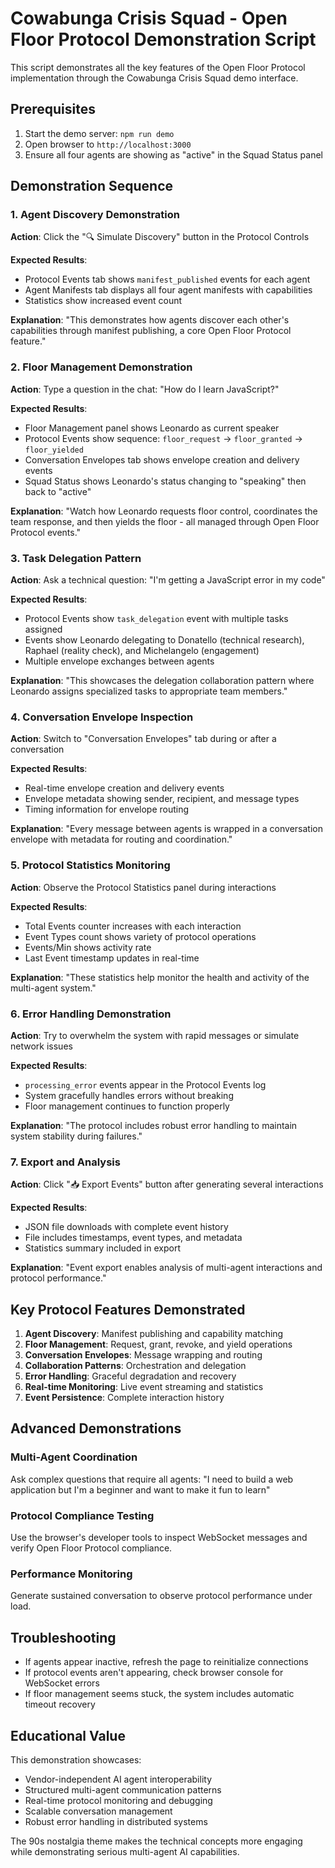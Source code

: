 # Cowabunga Crisis Squad - Open Floor Protocol Demonstration Script

This script demonstrates all the key features of the Open Floor Protocol implementation through the Cowabunga Crisis Squad demo interface.

## Prerequisites

1. Start the demo server: `npm run demo`
2. Open browser to `http://localhost:3000`
3. Ensure all four agents are showing as "active" in the Squad Status panel

## Demonstration Sequence

### 1. Agent Discovery Demonstration

**Action**: Click the "🔍 Simulate Discovery" button in the Protocol Controls

**Expected Results**:
- Protocol Events tab shows `manifest_published` events for each agent
- Agent Manifests tab displays all four agent manifests with capabilities
- Statistics show increased event count

**Explanation**: "This demonstrates how agents discover each other's capabilities through manifest publishing, a core Open Floor Protocol feature."

### 2. Floor Management Demonstration

**Action**: Type a question in the chat: "How do I learn JavaScript?"

**Expected Results**:
- Floor Management panel shows Leonardo as current speaker
- Protocol Events show sequence: `floor_request` → `floor_granted` → `floor_yielded`
- Conversation Envelopes tab shows envelope creation and delivery events
- Squad Status shows Leonardo's status changing to "speaking" then back to "active"

**Explanation**: "Watch how Leonardo requests floor control, coordinates the team response, and then yields the floor - all managed through Open Floor Protocol events."

### 3. Task Delegation Pattern

**Action**: Ask a technical question: "I'm getting a JavaScript error in my code"

**Expected Results**:
- Protocol Events show `task_delegation` event with multiple tasks assigned
- Events show Leonardo delegating to Donatello (technical research), Raphael (reality check), and Michelangelo (engagement)
- Multiple envelope exchanges between agents

**Explanation**: "This showcases the delegation collaboration pattern where Leonardo assigns specialized tasks to appropriate team members."

### 4. Conversation Envelope Inspection

**Action**: Switch to "Conversation Envelopes" tab during or after a conversation

**Expected Results**:
- Real-time envelope creation and delivery events
- Envelope metadata showing sender, recipient, and message types
- Timing information for envelope routing

**Explanation**: "Every message between agents is wrapped in a conversation envelope with metadata for routing and coordination."

### 5. Protocol Statistics Monitoring

**Action**: Observe the Protocol Statistics panel during interactions

**Expected Results**:
- Total Events counter increases with each interaction
- Event Types count shows variety of protocol operations
- Events/Min shows activity rate
- Last Event timestamp updates in real-time

**Explanation**: "These statistics help monitor the health and activity of the multi-agent system."

### 6. Error Handling Demonstration

**Action**: Try to overwhelm the system with rapid messages or simulate network issues

**Expected Results**:
- `processing_error` events appear in the Protocol Events log
- System gracefully handles errors without breaking
- Floor management continues to function properly

**Explanation**: "The protocol includes robust error handling to maintain system stability during failures."

### 7. Export and Analysis

**Action**: Click "📥 Export Events" button after generating several interactions

**Expected Results**:
- JSON file downloads with complete event history
- File includes timestamps, event types, and metadata
- Statistics summary included in export

**Explanation**: "Event export enables analysis of multi-agent interactions and protocol performance."

## Key Protocol Features Demonstrated

1. **Agent Discovery**: Manifest publishing and capability matching
2. **Floor Management**: Request, grant, revoke, and yield operations
3. **Conversation Envelopes**: Message wrapping and routing
4. **Collaboration Patterns**: Orchestration and delegation
5. **Error Handling**: Graceful degradation and recovery
6. **Real-time Monitoring**: Live event streaming and statistics
7. **Event Persistence**: Complete interaction history

## Advanced Demonstrations

### Multi-Agent Coordination
Ask complex questions that require all agents: "I need to build a web application but I'm a beginner and want to make it fun to learn"

### Protocol Compliance Testing
Use the browser's developer tools to inspect WebSocket messages and verify Open Floor Protocol compliance.

### Performance Monitoring
Generate sustained conversation to observe protocol performance under load.

## Troubleshooting

- If agents appear inactive, refresh the page to reinitialize connections
- If protocol events aren't appearing, check browser console for WebSocket errors
- If floor management seems stuck, the system includes automatic timeout recovery

## Educational Value

This demonstration showcases:
- Vendor-independent AI agent interoperability
- Structured multi-agent communication patterns
- Real-time protocol monitoring and debugging
- Scalable conversation management
- Robust error handling in distributed systems

The 90s nostalgia theme makes the technical concepts more engaging while demonstrating serious multi-agent AI capabilities.